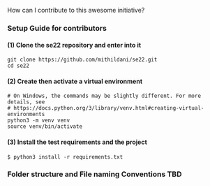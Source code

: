 How can I contribute to this awesome initiative?



### Setup Guide for contributors

#### (1) Clone the se22 repository and enter into it
```
git clone https://github.com/mithildani/se22.git
cd se22
```

#### (2) Create then activate a virtual environment
```
# On Windows, the commands may be slightly different. For more details, see
# https://docs.python.org/3/library/venv.html#creating-virtual-environments
python3 -m venv venv
source venv/bin/activate
```

#### (3) Install the test requirements and the project
```
$ python3 install -r requirements.txt
```

### Folder structure and File naming Conventions TBD